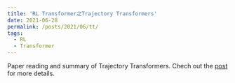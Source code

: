 ```yaml
---
title: 'RL Transformer之Trajectory Transformers'
date: 2021-06-28
permalink: /posts/2021/06/tt/
tags:
  - RL
  - Transformer
---
```


Paper reading and summary of Trajectory Transformers. Chech out the [post](https://zhuanlan.zhihu.com/p/384458362) for more details.